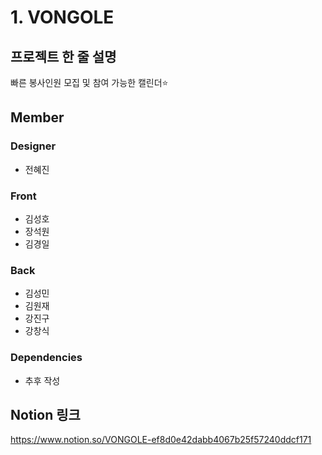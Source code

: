 # 1. VONGOLE
## 프로젝트 한 줄 설명
빠른 봉사인원 모집 및 참여 가능한 캘린더⭐

## Member
### Designer
- 전혜진

### Front
- 김성호
- 장석원
- 김경일

### Back
- 김성민
- 김원재
- 강진구
- 강창식

### Dependencies
- 추후 작성

## Notion 링크
https://www.notion.so/VONGOLE-ef8d0e42dabb4067b25f57240ddcf171
